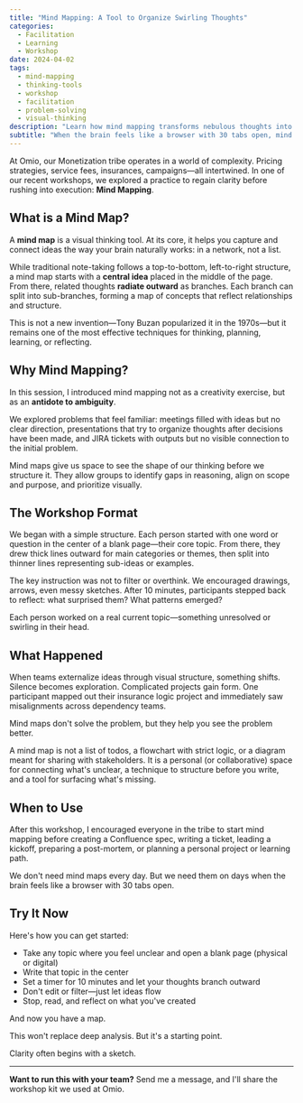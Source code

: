 ```yaml
---
title: "Mind Mapping: A Tool to Organize Swirling Thoughts"
categories:
  - Facilitation
  - Learning
  - Workshop
date: 2024-04-02
tags:
  - mind-mapping
  - thinking-tools
  - workshop
  - facilitation
  - problem-solving
  - visual-thinking
description: "Learn how mind mapping transforms nebulous thoughts into clear action plans through a structured workshop approach that helps teams see problems before rushing to solutions."
subtitle: "When the brain feels like a browser with 30 tabs open, mind mapping helps you see the shape of your thinking before you structure it."
---
```


At Omio, our Monetization tribe operates in a world of complexity. Pricing strategies, service fees, insurances, campaigns—all intertwined. In one of our recent workshops, we explored a practice to regain clarity before rushing into execution: **Mind Mapping**.

## What is a Mind Map?

A **mind map** is a visual thinking tool. At its core, it helps you capture and connect ideas the way your brain naturally works: in a network, not a list.

While traditional note-taking follows a top-to-bottom, left-to-right structure, a mind map starts with a **central idea** placed in the middle of the page. From there, related thoughts **radiate outward** as branches. Each branch can split into sub-branches, forming a map of concepts that reflect relationships and structure.

This is not a new invention—Tony Buzan popularized it in the 1970s—but it remains one of the most effective techniques for thinking, planning, learning, or reflecting.

## Why Mind Mapping?

In this session, I introduced mind mapping not as a creativity exercise, but as an **antidote to ambiguity**.

We explored problems that feel familiar: meetings filled with ideas but no clear direction, presentations that try to organize thoughts after decisions have been made, and JIRA tickets with outputs but no visible connection to the initial problem.

Mind maps give us space to see the shape of our thinking before we structure it. They allow groups to identify gaps in reasoning, align on scope and purpose, and prioritize visually.

## The Workshop Format

We began with a simple structure. Each person started with one word or question in the center of a blank page—their core topic. From there, they drew thick lines outward for main categories or themes, then split into thinner lines representing sub-ideas or examples.

The key instruction was not to filter or overthink. We encouraged drawings, arrows, even messy sketches. After 10 minutes, participants stepped back to reflect: what surprised them? What patterns emerged?

Each person worked on a real current topic—something unresolved or swirling in their head.

## What Happened

When teams externalize ideas through visual structure, something shifts. Silence becomes exploration. Complicated projects gain form. One participant mapped out their insurance logic project and immediately saw misalignments across dependency teams.

Mind maps don't solve the problem, but they help you see the problem better.

A mind map is not a list of todos, a flowchart with strict logic, or a diagram meant for sharing with stakeholders. It is a personal (or collaborative) space for connecting what's unclear, a technique to structure before you write, and a tool for surfacing what's missing.

## When to Use

After this workshop, I encouraged everyone in the tribe to start mind mapping before creating a Confluence spec, writing a ticket, leading a kickoff, preparing a post-mortem, or planning a personal project or learning path.

We don't need mind maps every day. But we need them on days when the brain feels like a browser with 30 tabs open.

## Try It Now

Here's how you can get started:

- Take any topic where you feel unclear and open a blank page (physical or digital)
- Write that topic in the center 
- Set a timer for 10 minutes and let your thoughts branch outward
- Don't edit or filter—just let ideas flow
- Stop, read, and reflect on what you've created

And now you have a map.

This won't replace deep analysis. But it's a starting point.

Clarity often begins with a sketch.

---

**Want to run this with your team?**
Send me a message, and I'll share the workshop kit we used at Omio.
